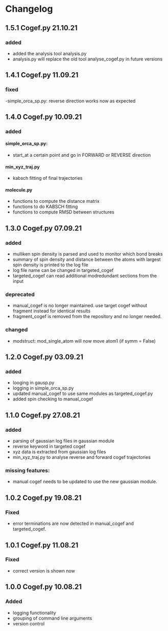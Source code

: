 # Changelog

## 1.5.1 Cogef.py 21.10.21
### added
- added the analysis tool analysis.py
- analysis.py will replace the old tool analyse_cogef.py in future versions

## 1.4.1 Cogef.py 11.09.21
### fixed
-simple_orca_sp.py: reverse direction works now as expected

## 1.4.0 Cogef.py 10.09.21
### added
#### simple_orca_sp.py: 
  - start_at a certain point and go in FORWARD or REVERSE direction
#### min_xyz_traj.py
  - kabsch fitting of final trajectories
#### molecule.py
  - functions to compute the distance matrix
  - functions to do KABSCH fitting
  - functions to compute RMSD between structures

## 1.3.0 Cogef.py 07.09.21
### added
- mulliken spin density is parsed and used to monitor which bond breaks
- summary of spin density and distance between the atoms with largest spin density
  is printed to the log file
- log file name can be changed in targeted_cogef
- targeted_cogef can read additional modredundant sections from the input

### deprecated
- manual_cogef is no longer maintained. use target cogef without fragment instead for
  identical results
- fragment_cogef is removed from the repository and no longer needed.

### changed
- modstruct: mod_single_atom will now move atom1 (if symm = False)

## 1.2.0 Cogef.py 03.09.21
### added
- looging in gausp.py
- logging in simple_orca_sp.py
- updated manual_cogef to use same modules as targeted_cogef.py
- added spin checking to manual_cogef

## 1.1.0 Cogef.py 27.08.21
### added
- parsing of gaussian log files in gaussian module
- reverse keyword in targeted cogef
- xyz data is extracted from gaussian log files
- min_xyz_traj.py to analyse reverse and forward cogef trajectories
### missing features:
- manual cogef needs to be updated to use the new gaussian module.

## 1.0.2 Cogef.py 19.08.21

### Fixed
- error terminations are now detected in manual_cogef and targeted_cogef. 

## 1.0.1 Cogef.py 11.08.21

### Fixed
- correct version is shown now

## 1.0.0 Cogef.py 10.08.21

### Added
- logging functionality
- grouping of command line arguments
- version control

  
